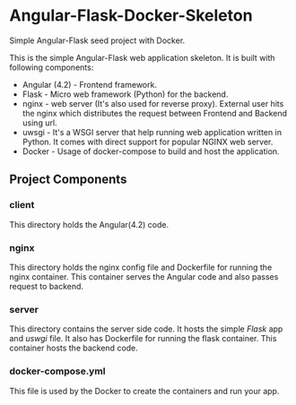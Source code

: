 # Angular-Flask-Docker-Skeleton
Simple Angular-Flask seed project with Docker.

This is the simple Angular-Flask web application skeleton. It is built with following components:
* Angular (4.2) - Frontend framework.
* Flask - Micro web framework (Python) for the backend.
* nginx - web server (It's also used for reverse proxy). External user hits the nginx which distributes the request between Frontend and Backend using url.
* uwsgi - It's a WSGI server that help running web application written in Python. It comes with direct support for popular NGINX web server.
* Docker - Usage of docker-compose to build and host the application.
## Project Components
### client
This directory holds the Angular(4.2) code.
### nginx
This directory holds the nginx config file and Dockerfile for running the nginx container. This container serves the Angular code and also passes request to backend.
### server
This directory contains the server side code. It hosts the simple *Flask* app and *uswgi* file. It also has Dockerfile for running the flask container. This container hosts the backend code.
### docker-compose.yml
This file is used by the Docker to create the containers and run your app.

